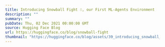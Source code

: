 ```yaml
---
title: Introducing Snowball Fight ☃️, our First ML-Agents Environment
description: ""
summary: ""
pubDate: Thu, 02 Dec 2021 00:00:00 GMT
source: Hugging Face Blog
url: https://huggingface.co/blog/snowball-fight
thumbnail: "https://huggingface.co/blog/assets/39_introducing_snowball_fight/thumbnail.png"
---
```


